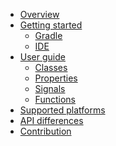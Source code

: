 * [Overview](src/doc/index.md)
* [Getting started]()
    * [Gradle](src/doc/getting-started/gradle.md)
    * [IDE](src/doc/getting-started/ide.md)
* [User guide]()
    * [Classes](src/doc/user-guide/classes.md)
    * [Properties](src/doc/user-guide/properties.md)
    * [Signals](src/doc/user-guide/signals.md)
    * [Functions](src/doc/user-guide/functions.md)
* [Supported platforms](src/doc/supported-platforms.md)
* [API differences](src/doc/api-differences.md)
* [Contribution](src/doc/contribution.md)
